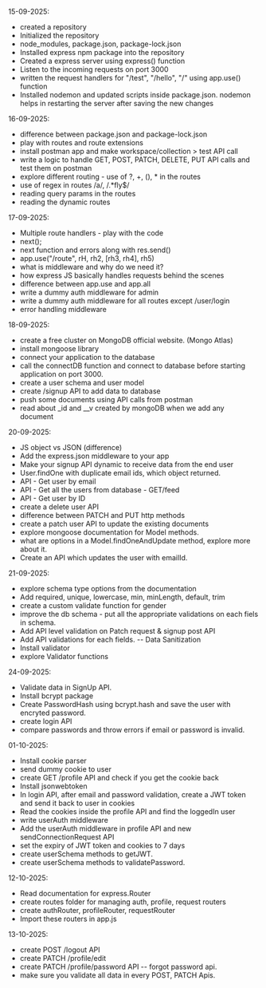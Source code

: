 15-09-2025:

- created a repository
- Initialized the repository
- node_modules, package.json, package-lock.json
- Installed express npm package into the repository
- Created a express server using express() function
- Listen to the incoming requests on port 3000
- written the request handlers for "/test", "/hello", "/" using app.use() function
- Installed nodemon and updated scripts inside package.json. nodemon helps in restarting the server after saving the new changes

16-09-2025:

- difference between package.json and package-lock.json
- play with routes and route extensions
- install postman app and make workspace/collection > test API call
- write a logic to handle GET, POST, PATCH, DELETE, PUT API calls and test them on postman
- explore different routing - use of ?, +, (), * in the routes
- use of regex in routes /a/, /.*fly$/
- reading query params in the routes
- reading the dynamic routes

17-09-2025:

- Multiple route handlers - play with the code
- next();
- next function and errors along with res.send()
- app.use("/route", rH, rh2, [rh3, rh4], rh5)
- what is middleware and why do we need it?
- how express JS basically handles requests behind the scenes
- difference between app.use and app.all
- write a dummy auth middleware for admin
- write a dummy auth middleware for all routes except /user/login
- error handling middleware 


18-09-2025:

- create a free cluster on MongoDB official website. (Mongo Atlas)
- install mongoose library
- connect your application to the database
- call the connectDB function and connect to database before starting application on port 3000.
- create a user schema and user model
- create /signup API to add data to database
- push some documents using API calls from postman
- read about _id and __v created by mongoDB when we add any document

20-09-2025:

- JS object vs JSON (difference)
- Add the express.json middleware to your app
- Make your signup API dynamic to receive data from the end user
- User.findOne with duplicate email ids, which object returned.
- API - Get user by email
- API - Get all the users from database - GET/feed
- API - Get user by ID
- create a delete user API
- difference between PATCH and PUT http methods
- create a patch user API to update the existing documents
- explore mongoose documentation for Model methods.
- what are options in a Model.findOneAndUpdate method, explore more about it.
- Create an API which updates the user with emailId.

21-09-2025:

- explore schema type options from the documentation
- Add required, unique, lowercase, min, minLength, default, trim
- create a custom validate function for gender
- improve the db schema - put all the appropriate validations on each fiels in schema.
- Add API level validation on Patch request & signup post API
- Add API validations for each fields. -- Data Sanitization
- Install validator
- explore Validator functions

24-09-2025:

- Validate data in SignUp API.
- Install bcrypt package
- Create PasswordHash using bcrypt.hash and save the user with encryted password.
- create login API
- compare passwords and throw errors if email or password is invalid.

01-10-2025:

- Install cookie parser
- send dummy cookie to user
- create GET /profile API and check if you get the cookie back
- Install jsonwebtoken
- In login API, after email and password validation, create a JWT token and send it back to user in cookies
- Read the cookies inside the profile API and find the loggedIn user
- write userAuth middleware
- Add the userAuth middleware in profile API and new sendConnectionRequest API
- set the expiry of JWT token and cookies to 7 days
- create userSchema methods to getJWT.
- create userSchema methods to validatePassword.

12-10-2025:

- Read documentation for express.Router
- create routes folder for managing auth, profile, request routers
- create authRouter, profileRouter, requestRouter
- Import these routers in app.js

13-10-2025:

- create POST /logout API
- create PATCH /profile/edit
- create PATCH /profile/password API -- forgot password api.
- make sure you validate all data in every POST, PATCH Apis.



